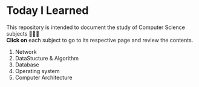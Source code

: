 # Today I Learned
This repository is intended to document the study of Computer Science subjects 👩🏻‍💻<br>
**Click on** each subject to go to its respective page and review the contents.

1. Network
2. DataStucture & Algorithm
3. Database
4. Operating system
5. Computer Architecture

  
